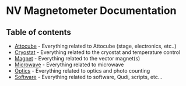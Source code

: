 # NV Magnetometer Documentation

## Table of contents

- [Attocube](attocube.md) - Everything related to Attocube (stage, electronics, etc..)
- [Cryostat](cryo.md) - Everything related to the cryostat and temperature control
- [Magnet](magnet.md) - Everything related to the vector magnet(s)
- [Microwave](microwave.md) - Everything related to microwave
- [Optics](optics.md) - Everything related to optics and photo counting
- [Software](software.md) - Everything related to software, Qudi, scripts, etc...
